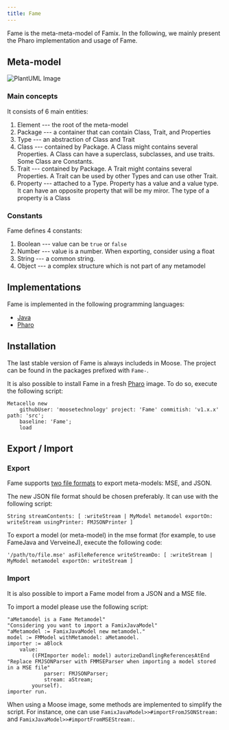 ```yaml
---
title: Fame
---
```


Fame is the meta-meta-model of Famix.
In the following, we mainly present the Pharo implementation and usage of Fame.

## Meta-model

![PlantUML Image](https://www.plantuml.com/plantuml/proxy?cache=no&src=https://raw.githubusercontent.com/moosetechnology/moosetechnology.github.io/master/moose-wiki/Developers/img/fame/fame-meta-model.puml&fmt=svg)

### Main concepts

It consists of 6 main entities:

1. Element --- the root of the meta-model
2. Package --- a container that can contain Class, Trait, and Properties
3. Type --- an abstraction of Class and Trait
4. Class --- contained by Package. A Class might contains several Properties. A Class can have a superclass, subclasses, and use traits. Some Class are Constants.
5. Trait --- contained by Package. A Trait might contains several Properties. A Trait can be used by other Types and can use other Trait.
6. Property --- attached to a Type. Property has a value and a value type. It can have an opposite property that will be my miror.
   The type of a property is a Class

### Constants

Fame defines 4 constants:

1. Boolean --- value can be `true` or `false`
2. Number --- value is a number. When exporting, consider using a float
3. String --- a common string.
4. Object --- a complex structure which is not part of any metamodel

## Implementations

Fame is implemented in the following programming languages:

- [Java](https://github.com/moosetechnology/FameJava)
- [Pharo](https://github.com/moosetechnology/Fame)

## Installation

The last stable version of Fame is always includeds in Moose.
The project can be found in the packages prefixed with `Fame-`.

It is also possible to install Fame in a fresh [Pharo](https://pharo.org/) image.
To do so, execute the following script:

```smalltalk
Metacello new
    githubUser: 'moosetechnology' project: 'Fame' commitish: 'v1.x.x' path: 'src';
    baseline: 'Fame';
    load
```

## Export / Import

### Export

Fame supports [two file formats](/moose-wiki/Users/file-format) to export meta-models: MSE, and JSON.

The new JSON file format should be chosen preferably.
It can use with the following script:

```smalltalk
String streamContents: [ :writeStream | MyModel metamodel exportOn: writeStream usingPrinter: FMJSONPrinter ]
```

To export a model (or meta-model) in the mse format (for example, to use FameJava and VerveineJ), execute the following code:

```smalltalk
'/path/to/file.mse' asFileReference writeStreamDo: [ :writeStream | MyModel metamodel exportOn: writeStream ]
```

### Import

It is also possible to import a Fame model from a JSON and a MSE file.

To import a model please use the following script:

```smalltalk
"aMetamodel is a Fame Metamodel"
"Considering you want to import a FamixJavaModel"
"aMetamodel := FamixJavaModel new metamodel."
model := FMModel withMetamodel: aMetamodel.
importer := aBlock
    value:
        ((FMImporter model: model) autorizeDandlingReferencesAtEnd
"Replace FMJSONParser with FMMSEParser when importing a model stored in a MSE file"
            parser: FMJSONParser; 
            stream: aStream;
        yourself).
importer run.
```

When using a Moose image, some methods are implemented to simplify the script.
For instance, one can use `FamixJavaModel>>#importFromJSONStream:` and `FamixJavaModel>>#importFromMSEStream:`.
